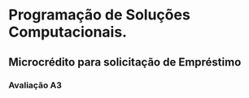 # **Programação de Soluções Computacionais.**

## Microcrédito para solicitação de Empréstimo

### Avaliação A3
 
